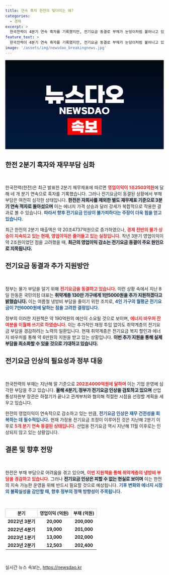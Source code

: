 ```yaml
---
title: 연속 흑자 한전의 빚더미는 왜?
categories:
  - 경제
excerpt: >
  한국전력이 4분기 연속 흑자를 기록했지만, 전기요금 동결로 부채가 눈덩이처럼 불어나고 있다. 정부는 취약계층 130만가구에 전기요금 1.5만원 추가 지원을 결정하며 하반기 전기요금 인상을 추진할 계획이다. 지금이 이 이야기를 클릭해야 할 이유!
feature_text: >
  한국전력이 4분기 연속 흑자를 기록했지만, 전기요금 동결로 부채가 눈덩이처럼 불어나고 있다. 정부는 취약계층 130만가구에 전기요금 1.5만원 추가 지원을 결정하며 하반기 전기요금 인상을 추진할 계획이다. 지금이 이 이야기를 클릭해야 할 이유!
image: '/assets/img/newsdao_breakingnews.jpg'
---
```


<p><img src="/assets/img/newsdao_breakingnews.jpg" alt="flaretime 속보" /></p>

<h2 data-ke-size="size26">한전 2분기 흑자와 재무부담 심화</h2>

<p data-ke-size="size16">&nbsp;</p>

<p>한국전력(한전)은 최근 발표한 2분기 재무제표에 따르면 <b><span style="color: #ee2323;">영업이익이 1조2503억원</span></b>에 달해 네 개 분기 연속으로 흑자를 기록했습니다. 그러나 전기요금이 동결된 상황에서 부채 부담은 여전히 심각한 상태입니다. <b><span style="background-color: #21538527;">한전은 자회사를 제외한 별도 재무제표 기준으로 3분기 연속 적자로 돌아섰으며</span></b> 이는 에너지 가격 상승과 달러 강세가 복합적으로 작용한 결과로 볼 수 있습니다. <b><span style="color: #1a5490;">따라서 향후 전기요금 인상이 불가피하다는 주장이 더욱 힘을 얻고 있습니다.</span></b></p>

<p>최근 한전의 2분기 매출액은 약 20조4737억원으로 증가하였으나, <b><span style="color: #ee2323;">경제 전반의 물가 상승이 지속되고 있는 현재, 영업이익은 줄어들고 있는 실정입니다.</span></b> 작년 3분기 영업이익이 약 2조원이었던 점을 고려했을 때, <b><span style="background-color: #21538527;">최근의 영업이익 감소는 전기요금 동결이 주요 원인으로 지목됩니다.</span></b> </p>

<h2 data-ke-size="size26">전기요금 동결과 추가 지원방안</h2>

<p data-ke-size="size16">&nbsp;</p>

<p>정부는 물가 부담을 덜기 위해 <b><span style="color: #ee2323;">전기요금을 동결하고 있습니다.</span></b> 이런 상황 속에서 지난 8일 한동훈 국민의힘 대표는 <b><span style="background-color: #21538527;">취약계층 130만 가구에게 1만5000원을 추가 지원하겠다고 밝혔습니다.</span></b> 이는 여름철 냉방비 부담을 줄이기 위한 조치로, <b><span style="color: #1a5490;">4인 가구의 월평균 전기요금이 7만6000원에 달하는 점을 고려한 결정입니다.</span></b></p>

<p>정부의 이러한 지원책은 약 190억원의 예산이 소요될 것으로 보이며, <b><span style="color: #ee2323;">에너지 바우처 잔여분을 이월해 쓰기로 하였습니다.</span></b> 이는 추가적인 재정 투입 없이도 취약계층의 전기요금 부담을 경감하려는 노력의 일환입니다. 현재 취약계층은 전기요금 복지 할인과 에너지 바우처를 통해 약 6만원의 지원을 받고 있는 상황입니다. <b><span style="background-color: #21538527;">이번 추가 지원을 통해 실제 부담을 최소화할 수 있을 것으로 기대하고 있습니다.</span></b></p>

<h2 data-ke-size="size26">전기요금 인상의 필요성과 정부 대응</h2>

<p data-ke-size="size16">&nbsp;</p>

<p>한국전력의 부채는 지난해 말 기준으로 <b><span style="color: #ee2323;">202조4000억원에 달하며</span></b> 이는 기업 운영에 심각한 부담을 주고 있습니다. <b><span style="background-color: #21538527;">올해 4분기, 정부가 전기요금 인상을 검토하고 있으며</span></b> 산업통상자원부 장관은 하절기가 끝나고 관계부처와 협의해 적절한 시점을 선정할 계획을 세우고 있습니다. </p>

<p>한전의 영업이익이 연속적으로 감소하고 있는 만큼, <b><span style="color: #1a5490;">전기요금 인상은 재무 건전성을 회복하는 데 필수적입니다.</span></b> 현재 가정용 전기요금 조정이 이루어진 것은 지난해 2분기 이후로 <b><span style="color: #ee2323;">5개 분기 연속 동결된 상태입니다.</span></b> 산업용 전기요금 역시 지난해 11월 이후로는 인상되지 않고 있는 상황입니다.</p>

<h2 data-ke-size="size26">결론 및 향후 전망</h2>

<p data-ke-size="size16">&nbsp;</p>

<p>한전은 부채 부담으로 어려움을 겪고 있으며, <b><span style="color: #ee2323;">이번 지원책을 통해 취약계층의 냉방비 부담을 경감하고 있습니다.</span></b> 그러나 <b><span style="background-color: #21538527;">전기요금 인상은 피할 수 없는 현실로 보이며</span></b> 이는 한전의 지속 가능한 운영을 위해 반드시 필요할 것으로 예상됩니다. <b><span style="color: #1a5490;">기후 변화와 에너지 시장의 불확실성을 감안할 때, 향후 정부의 정책 방향성이 주목됩니다.</span></b></p>

<p data-ke-size="size16">&nbsp;</p>

<table style="width: 100%; border-collapse: collapse;">
  <thead>
    <tr>
      <th style="border: 1px solid #ccc;">분기</th>
      <th style="border: 1px solid #ccc;">영업이익 (억원)</th>
      <th style="border: 1px solid #ccc;">부채 (억원)</th>
    </tr>
  </thead>
  <tbody>
    <tr>
      <td style="text-align: center; height: 17px;"><b>2022년 3분기</b></td>
      <td style="text-align: center; height: 17px;"><b>20,000</b></td>
      <td style="text-align: center; height: 17px;"><b>200,000</b></td>
    </tr>
    <tr>
      <td style="text-align: center; height: 17px;"><b>2022년 4분기</b></td>
      <td style="text-align: center; height: 17px;"><b>19,000</b></td>
      <td style="text-align: center; height: 17px;"><b>201,000</b></td>
    </tr>
    <tr>
      <td style="text-align: center; height: 17px;"><b>2023년 1분기</b></td>
      <td style="text-align: center; height: 17px;"><b>13,000</b></td>
      <td style="text-align: center; height: 17px;"><b>202,000</b></td>
    </tr>
    <tr>
      <td style="text-align: center; height: 17px;"><b>2023년 2분기</b></td>
      <td style="text-align: center; height: 17px;"><b>12,503</b></td>
      <td style="text-align: center; height: 17px;"><b>202,400</b></td>
    </tr>
  </tbody>
</table>

<p data-ke-size="size16">&nbsp;</p>
실시간 뉴스 속보는, <a href="https://newsdao.kr" rel="dofollow">https://newsdao.kr</a>


